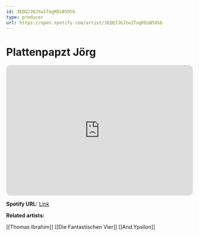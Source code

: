 ```yaml
---
id: 3EQQJJ6Jtw1TogKDsB5OSb
type: producer
url: https://open.spotify.com/artist/3EQQJJ6Jtw1TogKDsB5OSb
---
```

# Plattenpapzt Jörg

<iframe style="border-radius:12px" src="https://open.spotify.com/embed/artist/3EQQJJ6Jtw1TogKDsB5OSb" width="100%" height="352" frameBorder="0" allowfullscreen="" allow="autoplay; clipboard-write; encrypted-media; fullscreen; picture-in-picture" loading="lazy"></iframe>

**Spotify URL:** [Link](https://open.spotify.com/artist/3EQQJJ6Jtw1TogKDsB5OSb)

**Related artists:**

[[Thomas Ibrahim]]
[[Die Fantastischen Vier]]
[[And.Ypsilon]]
